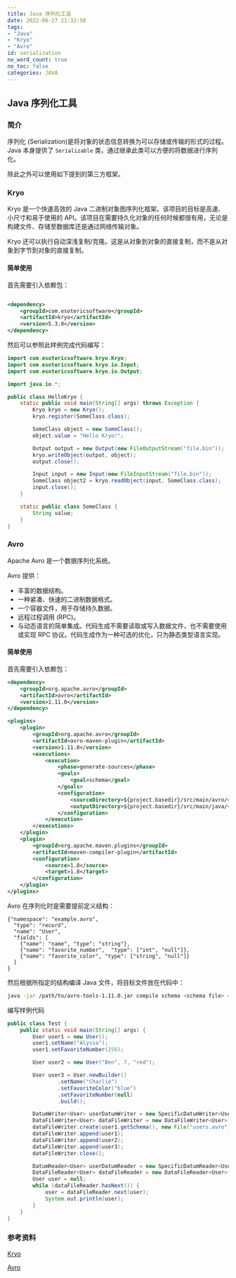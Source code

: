 ```yaml
---
title: Java 序列化工具
date: 2022-06-27 21:32:58
tags:
- "Java"
- "Kryo"
- "Avro"
id: serialization
no_word_count: true
no_toc: false
categories: JAVA
---
```


## Java 序列化工具

### 简介

序列化 (Serialization)是将对象的状态信息转换为可以存储或传输的形式的过程。Java 本身提供了 `Serializable` 类，通过继承此类可以方便的将数据进行序列化。

除此之外可以使用如下提到的第三方框架。

### Kryo

Kryo 是一个快速高效的 Java 二进制对象图序列化框架。该项目的目标是高速、小尺寸和易于使用的 API。该项目在需要持久化对象的任何时候都很有用，无论是构建文件、存储至数据库还是通过网络传输对象。

Kryo 还可以执行自动深浅复制/克隆。这是从对象到对象的直接复制，而不是从对象到字节到对象的直接复制。

#### 简单使用

首先需要引入依赖包：

```xml

<dependency>
    <groupId>com.esotericsoftware</groupId>
    <artifactId>kryo</artifactId>
    <version>5.3.0</version>
</dependency>
```

然后可以参照此样例完成代码编写：

```java
import com.esotericsoftware.kryo.Kryo;
import com.esotericsoftware.kryo.io.Input;
import com.esotericsoftware.kryo.io.Output;

import java.io.*;

public class HelloKryo {
    static public void main(String[] args) throws Exception {
        Kryo kryo = new Kryo();
        kryo.register(SomeClass.class);

        SomeClass object = new SomeClass();
        object.value = "Hello Kryo!";

        Output output = new Output(new FileOutputStream("file.bin"));
        kryo.writeObject(output, object);
        output.close();

        Input input = new Input(new FileInputStream("file.bin"));
        SomeClass object2 = kryo.readObject(input, SomeClass.class);
        input.close();
    }

    static public class SomeClass {
        String value;
    }
}
```

### Avro

Apache Avro 是一个数据序列化系统。

Avro 提供：

- 丰富的数据结构。
- 一种紧凑、快速的二进制数据格式。
- 一个容器文件，用于存储持久数据。
- 远程过程调用 (RPC)。
- 与动态语言的简单集成。代码生成不需要读取或写入数据文件，也不需要使用或实现 RPC 协议。代码生成作为一种可选的优化，只为静态类型语言实现。

#### 简单使用

首先需要引入依赖包：

```xml
<dependency>
    <groupId>org.apache.avro</groupId>
    <artifactId>avro</artifactId>
    <version>1.11.0</version>
</dependency>
```

```xml
<plugins>
    <plugin>
        <groupId>org.apache.avro</groupId>
        <artifactId>avro-maven-plugin</artifactId>
        <version>1.11.0</version>
        <executions>
            <execution>
                <phase>generate-sources</phase>
                <goals>
                    <goal>schema</goal>
                </goals>
                <configuration>
                    <sourceDirectory>${project.basedir}/src/main/avro/</sourceDirectory>
                    <outputDirectory>${project.basedir}/src/main/java/</outputDirectory>
                </configuration>
            </execution>
        </executions>
    </plugin>
    <plugin>
        <groupId>org.apache.maven.plugins</groupId>
        <artifactId>maven-compiler-plugin</artifactId>
        <configuration>
            <source>1.8</source>
            <target>1.8</target>
        </configuration>
    </plugin>
</plugins>
```

Avro 在序列化时是需要提前定义结构：

```text
{"namespace": "example.avro",
  "type": "record",
  "name": "User",
  "fields": [
    {"name": "name", "type": "string"},
    {"name": "favorite_number",  "type": ["int", "null"]},
    {"name": "favorite_color", "type": ["string", "null"]}
  ]
}
```

然后根据所指定的结构编译 Java 文件，将目标文件放在代码中：

```bash
java -jar /path/to/avro-tools-1.11.0.jar compile schema <schema file> <destination>
```

编写样例代码

```java
public class Test {
    public static void main(String[] args) {
        User user1 = new User();
        user1.setName("Alyssa");
        user1.setFavoriteNumber(256);

        User user2 = new User("Ben", 7, "red");

        User user3 = User.newBuilder()
                .setName("Charlie")
                .setFavoriteColor("blue")
                .setFavoriteNumber(null)
                .build();

        DatumWriter<User> userDatumWriter = new SpecificDatumWriter<User>(User.class);
        DataFileWriter<User> dataFileWriter = new DataFileWriter<User>(userDatumWriter);
        dataFileWriter.create(user1.getSchema(), new File("users.avro"));
        dataFileWriter.append(user1);
        dataFileWriter.append(user2);
        dataFileWriter.append(user3);
        dataFileWriter.close();

        DatumReader<User> userDatumReader = new SpecificDatumReader<User>(User.class);
        DataFileReader<User> dataFileReader = new DataFileReader<User>(file, userDatumReader);
        User user = null;
        while (dataFileReader.hasNext()) {
            user = dataFileReader.next(user);
            System.out.println(user);
        }
    }
}
```

### 参考资料

[Kryo](https://github.com/EsotericSoftware/kryo)

[Avro](https://avro.apache.org/)
